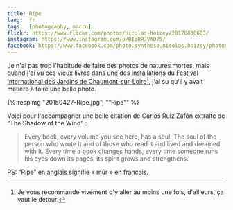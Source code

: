 ```yaml
---
title: Ripe
lang:  fr
tags:  [photography, macro]
flickr: https://www.flickr.com/photos/nicolas-hoizey/28176838603/
instagram: https://www.instagram.com/p/BIzRRJVAD75/
facebook: https://www.facebook.com/photo.synthese.nicolas.hoizey/photos/a.310523142454600.1073741828.310495275790720/567948936712018/?type=1&theater
---
```


Je n'ai pas trop l'habitude de faire des photos de natures mortes, mais quand j'ai vu ces vieux livres dans une des installations du [Festival International des Jardins de Chaumont-sur-Loire](http://www.domaine-chaumont.fr/festival_festivals)[^chaumont], j'ai su qu'il y avait matière à faire une belle photo.

[^chaumont]: Je vous recommande vivement d'y aller au moins une fois, d'ailleurs, ça vaut le détour.

{% respimg "20150427-Ripe.jpg", "“Ripe”" %}

Voici pour l'accompagner une belle citation de Carlos Ruiz Zafón extraite de “The Shadow of the Wind” :

> Every book, every volume you see here, has a soul. The soul of the person who wrote it and of those who read it and lived and dreamed with it. Every time a book changes hands, every time someone runs his eyes down its pages, its spirit grows and strengthens.

PS: “Ripe” en anglais signifie « mûr » en français.
